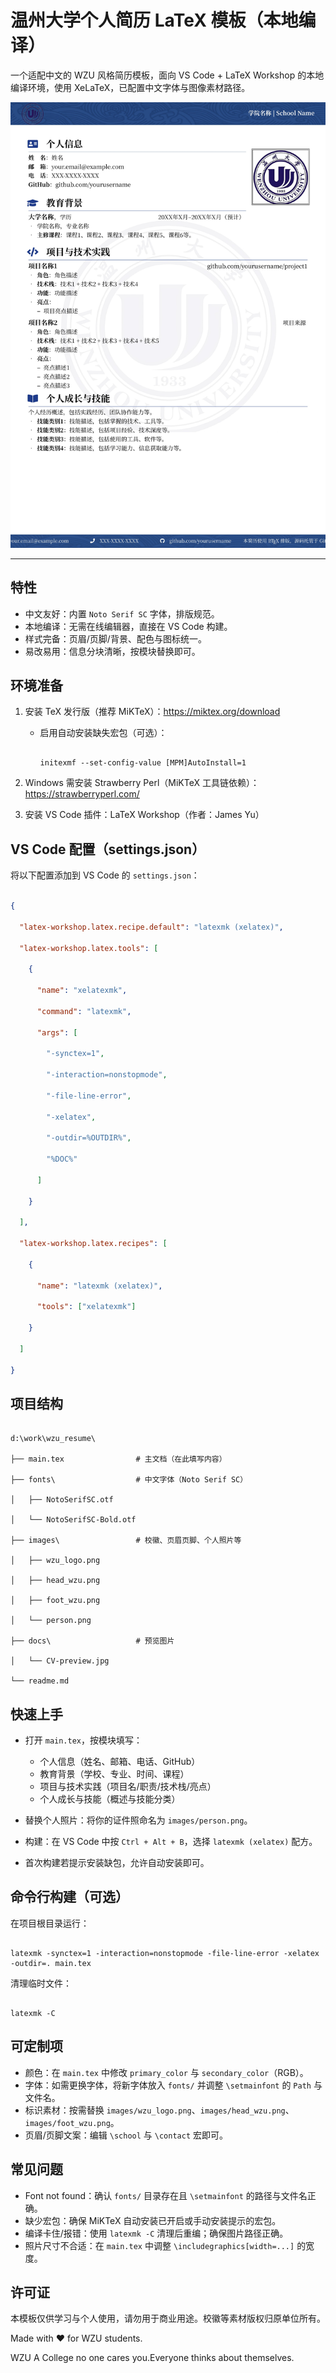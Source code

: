 # 温州大学个人简历 LaTeX 模板（本地编译）

一个适配中文的 WZU 风格简历模板，面向 VS Code + LaTeX Workshop 的本地编译环境，使用 XeLaTeX，已配置中文字体与图像素材路径。

![预览](docs/CV-preview.jpg)

---

## 特性

- 中文友好：内置 `Noto Serif SC` 字体，排版规范。
- 本地编译：无需在线编辑器，直接在 VS Code 构建。
- 样式完备：页眉/页脚/背景、配色与图标统一。
- 易改易用：信息分块清晰，按模块替换即可。

## 环境准备

1) 安装 TeX 发行版（推荐 MiKTeX）：https://miktex.org/download

   - 启用自动安装缺失宏包（可选）：

     ```

     initexmf --set-config-value [MPM]AutoInstall=1

     ```
2) Windows 需安装 Strawberry Perl（MiKTeX 工具链依赖）：https://strawberryperl.com/
3) 安装 VS Code 插件：LaTeX Workshop（作者：James Yu）

## VS Code 配置（settings.json）

将以下配置添加到 VS Code 的 `settings.json`：

```json

{

  "latex-workshop.latex.recipe.default": "latexmk (xelatex)",

  "latex-workshop.latex.tools": [

    {

      "name": "xelatexmk",

      "command": "latexmk",

      "args": [

        "-synctex=1",

        "-interaction=nonstopmode",

        "-file-line-error",

        "-xelatex",

        "-outdir=%OUTDIR%",

        "%DOC%"

      ]

    }

  ],

  "latex-workshop.latex.recipes": [

    {

      "name": "latexmk (xelatex)",

      "tools": ["xelatexmk"]

    }

  ]

}

```

## 项目结构

```

d:\work\wzu_resume\

├── main.tex                # 主文档（在此填写内容）

├── fonts\                  # 中文字体（Noto Serif SC）

│   ├── NotoSerifSC.otf

│   └── NotoSerifSC-Bold.otf

├── images\                 # 校徽、页眉页脚、个人照片等

│   ├── wzu_logo.png

│   ├── head_wzu.png

│   ├── foot_wzu.png

│   └── person.png

├── docs\                   # 预览图片

│   └── CV-preview.jpg

└── readme.md

```

## 快速上手

- 打开 `main.tex`，按模块填写：

  - 个人信息（姓名、邮箱、电话、GitHub）
  - 教育背景（学校、专业、时间、课程）
  - 项目与技术实践（项目名/职责/技术栈/亮点）
  - 个人成长与技能（概述与技能分类）
- 替换个人照片：将你的证件照命名为 `images/person.png`。
- 构建：在 VS Code 中按 `Ctrl + Alt + B`，选择 `latexmk (xelatex)` 配方。
- 首次构建若提示安装缺包，允许自动安装即可。

## 命令行构建（可选）

在项目根目录运行：

```

latexmk -synctex=1 -interaction=nonstopmode -file-line-error -xelatex -outdir=. main.tex

```

清理临时文件：

```

latexmk -C

```

## 可定制项

- 颜色：在 `main.tex` 中修改 `primary_color` 与 `secondary_color`（RGB）。
- 字体：如需更换字体，将新字体放入 `fonts/` 并调整 `\setmainfont` 的 `Path` 与文件名。
- 标识素材：按需替换 `images/wzu_logo.png`、`images/head_wzu.png`、`images/foot_wzu.png`。
- 页眉/页脚文案：编辑 `\school` 与 `\contact` 宏即可。

## 常见问题

- Font not found：确认 `fonts/` 目录存在且 `\setmainfont` 的路径与文件名正确。
- 缺少宏包：确保 MiKTeX 自动安装已开启或手动安装提示的宏包。
- 编译卡住/报错：使用 `latexmk -C` 清理后重编；确保图片路径正确。
- 照片尺寸不合适：在 `main.tex` 中调整 `\includegraphics[width=...]` 的宽度。

## 许可证

本模板仅供学习与个人使用，请勿用于商业用途。校徽等素材版权归原单位所有。

Made with ❤️ for WZU students.

WZU A College no one cares you.Everyone thinks about themselves.
